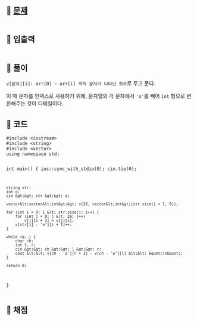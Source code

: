 <h2 id="🌽-문제">🌽 <a href="https://www.acmicpc.net/problem/16139">문제</a></h2>
<p><img alt="" src="https://velog.velcdn.com/images/coolgamja_/post/993dd7ec-0026-4b04-9f0d-d0267fb5b266/image.png" /></p>
<h2 id="🥕-입출력">🥕 입출력</h2>
<p><img alt="" src="https://velog.velcdn.com/images/coolgamja_/post/6721fc50-25bf-4fde-b62a-2bcd402dead0/image.png" /></p>
<h2 id="🥔-풀이">🥔 풀이</h2>
<p><code>v[문자][i]: arr[0] ~ arr[i] 까지 문자가 나타난 횟수</code>로 두고 푼다.</p>
<p>이 때 문자를 인덱스로 사용하기 위해,
문자열의 각 문자에서 <code>'a'</code>를 빼어 <code>int</code> 형으로 변환해주는 것이 디테일이다.</p>
<h2 id="🥬-코드">🥬 코드</h2>
<pre><code class="language-cpp">#include &lt;iostream&gt;
#include &lt;string&gt;
#include &lt;vector&gt;
using namespace std;

int main() {
    ios::sync_with_stdio(0);
    cin.tie(0);

    string str;
    int q;
    cin &gt;&gt; str &gt;&gt; q;

    vector&lt;vector&lt;int&gt;&gt; v(26, vector&lt;int&gt;(str.size() + 1, 0));

    for (int i = 0; i &lt; str.size(); i++) {
        for (int j = 0; j &lt; 26; j++)
            v[j][i + 1] = v[j][i];
        v[str[i] - 'a'][i + 1]++;
    }

    while (q--) {
        char ch;
        int l, r;
        cin &gt;&gt; ch &gt;&gt; l &gt;&gt; r;
        cout &lt;&lt; v[ch - 'a'][r + 1] - v[ch - 'a'][l] &lt;&lt; &quot;\n&quot;;
    }

    return 0;
}</code></pre>
<h2 id="🥜-채점">🥜 채점</h2>
<p><img alt="" src="https://velog.velcdn.com/images/coolgamja_/post/05c9c4b4-4432-45bd-937f-3f29246be565/image.png" /></p>